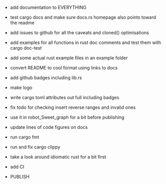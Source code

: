 - add documentation to EVERYTHING
- test cargo docs and make sure docs.rs homepage also points toward
  the readme

- add issues to github for all the caveats and cloned() optimisations

- add examples for all functions in rust doc comments and test them with cargo doc-test

- add some actual rust example files in an example folder

- convert README to cool format using links to docs

- add github badges including lib.rs
- make logo

- write cargo toml attributes out full including badges

- fix todo for checking insert reverse ranges and invalid ones

- use it in robot_Sweet_graph for a bit before publishing

- update lines of code figures on docs

- run cargo fmt
- run and fix cargo clippy
- take a look around idiomatic rust for a bit first

- add CI

- PUBLISH
